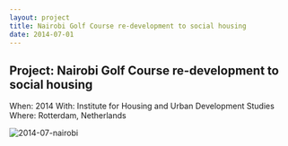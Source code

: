 ```yaml
---
layout: project
title: Nairobi Golf Course re-development to social housing
date: 2014-07-01
---
```


## Project: Nairobi Golf Course re-development to social housing

When: 2014
With: Institute for Housing and Urban Development Studies
Where: Rotterdam, Netherlands

![2014-07-nairobi](https://res.cloudinary.com/dxbk4zeyc/image/upload/v1691313908/Projects%20-%20Github%20pages/2014-07-nairobi.png)




